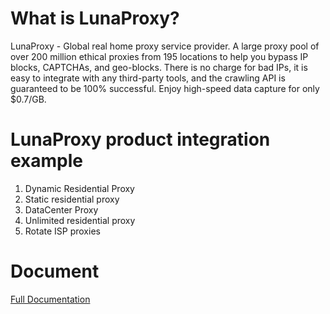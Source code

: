 # What is LunaProxy?
LunaProxy - Global real home proxy service provider. A large proxy pool of over 200 million ethical proxies from 195 locations to help you bypass IP blocks, CAPTCHAs, and geo-blocks. There is no charge for bad IPs, it is easy to integrate with any third-party tools, and the crawling API is guaranteed to be 100% successful. Enjoy high-speed data capture for only $0.7/GB.

# LunaProxy product integration example
1. Dynamic Residential Proxy
2. Static residential proxy
3. DataCenter Proxy
4. Unlimited residential proxy
5. Rotate ISP proxies

# Document
[Full Documentation](https://www.lunaproxy.com/interface-documentation/)
